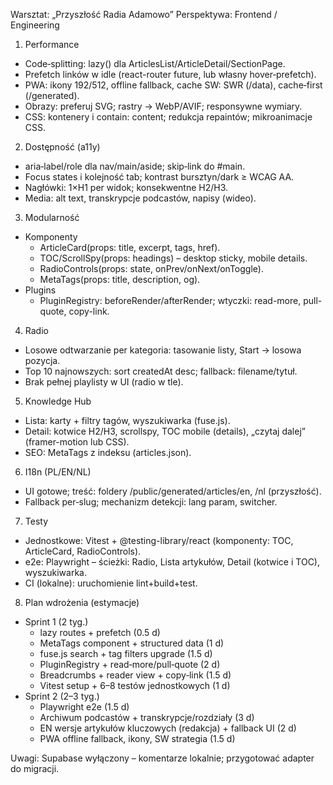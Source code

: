 Warsztat: „Przyszłość Radia Adamowo”
Perspektywa: Frontend / Engineering

1. Performance
- Code‑splitting: lazy() dla ArticlesList/ArticleDetail/SectionPage.
- Prefetch linków w idle (react-router future, lub własny hover‑prefetch).
- PWA: ikony 192/512, offline fallback, cache SW: SWR (/data), cache‑first (/generated).
- Obrazy: preferuj SVG; rastry → WebP/AVIF; responsywne wymiary.
- CSS: kontenery i contain: content; redukcja repaintów; mikroanimacje CSS.

2. Dostępność (a11y)
- aria‑label/role dla nav/main/aside; skip‑link do #main.
- Focus states i kolejność tab; kontrast bursztyn/dark ≥ WCAG AA.
- Nagłówki: 1×H1 per widok; konsekwentne H2/H3.
- Media: alt text, transkrypcje podcastów, napisy (wideo).

3. Modularność
- Komponenty
  - ArticleCard(props: title, excerpt, tags, href).
  - TOC/ScrollSpy(props: headings) – desktop sticky, mobile details.
  - RadioControls(props: state, onPrev/onNext/onToggle).
  - MetaTags(props: title, description, og).
- Plugins
  - PluginRegistry: beforeRender/afterRender; wtyczki: read-more, pull-quote, copy-link.

4. Radio
- Losowe odtwarzanie per kategoria: tasowanie listy, Start → losowa pozycja.
- Top 10 najnowszych: sort createdAt desc; fallback: filename/tytuł.
- Brak pełnej playlisty w UI (radio w tle).

5. Knowledge Hub
- Lista: karty + filtry tagów, wyszukiwarka (fuse.js).
- Detail: kotwice H2/H3, scrollspy, TOC mobile (details), „czytaj dalej” (framer-motion lub CSS).
- SEO: MetaTags z indeksu (articles.json).

6. I18n (PL/EN/NL)
- UI gotowe; treść: foldery /public/generated/articles/en, /nl (przyszłość).
- Fallback per‑slug; mechanizm detekcji: lang param, switcher.

7. Testy
- Jednostkowe: Vitest + @testing-library/react (komponenty: TOC, ArticleCard, RadioControls).
- e2e: Playwright – ścieżki: Radio, Lista artykułów, Detail (kotwice i TOC), wyszukiwarka.
- CI (lokalne): uruchomienie lint+build+test.

8. Plan wdrożenia (estymacje)
- Sprint 1 (2 tyg.)
  - lazy routes + prefetch (0.5 d)
  - MetaTags component + structured data (1 d)
  - fuse.js search + tag filters upgrade (1.5 d)
  - PluginRegistry + read‑more/pull‑quote (2 d)
  - Breadcrumbs + reader view + copy‑link (1.5 d)
  - Vitest setup + 6–8 testów jednostkowych (1 d)
- Sprint 2 (2–3 tyg.)
  - Playwright e2e (1.5 d)
  - Archiwum podcastów + transkrypcje/rozdziały (3 d)
  - EN wersje artykułów kluczowych (redakcja) + fallback UI (2 d)
  - PWA offline fallback, ikony, SW strategia (1.5 d)

Uwagi: Supabase wyłączony – komentarze lokalnie; przygotować adapter do migracji.